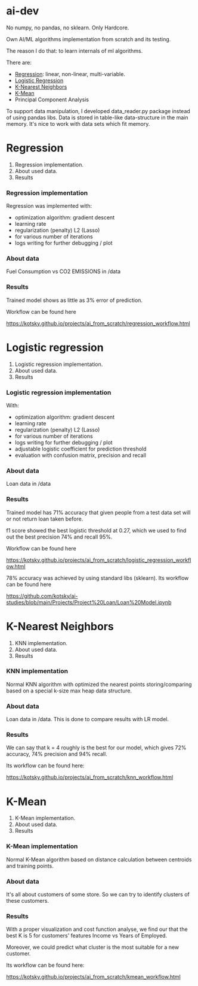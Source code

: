# ai-dev


No numpy, no pandas, no sklearn. Only Hardcore. 

Own AI/ML algorithms implementation from scratch and its testing.

The reason I do that: to learn internals of ml algorithms.

There are:
- [Regression](https://github.com/kotsky/ai-dev#regression): linear, non-linear, multi-variable.
- [Logistic Regression](https://github.com/kotsky/ai-dev#logistic-regression)
- [K-Nearest Neighbors](https://github.com/kotsky/ai-dev#k-nearest-neighbors)
- [K-Mean](https://github.com/kotsky/ai-dev#k-mean)
- Principal Component Analysis

To support data manipulation, I developed data_reader.py package instead of using pandas libs.
Data is stored in table-like data-structure in the main memory. 
It's nice to work with data sets which fit memory.

# Regression
1. Regression implementation.
2. About used data.
3. Results

### Regression implementation
Regression was implemented with:
- optimization algorithm: gradient descent
- learning rate
- regularization (penalty) L2 (Lasso)
- for various number of iterations
- logs writing for further debugging / plot

### About data
Fuel Consumption vs CO2 EMISSIONS in /data
### Results
Trained model shows as little as 3% error of prediction.

Workflow can be found here 

https://kotsky.github.io/projects/ai_from_scratch/regression_workflow.html
# Logistic regression
1. Logistic regression implementation.
2. About used data.
3. Results

### Logistic regression implementation
With:
- optimization algorithm: gradient descent
- learning rate
- regularization (penalty) L2 (Lasso)
- for various number of iterations
- logs writing for further debugging / plot
- adjustable logistic coefficient for prediction threshold
- evaluation with confusion matrix, precision and recall

### About data
Loan data in /data
### Results
Trained model has 71% accuracy that given people from a test data set will or not return loan taken before.

f1 score showed the best logistic threshold at 0.27, which we used to find out the best precision 74% and recall 95%.

Workflow can be found here 

https://kotsky.github.io/projects/ai_from_scratch/logistic_regression_workflow.html

78% accuracy was achieved by using standard libs (sklearn). 
Its workflow can be found here 

https://github.com/kotsky/ai-studies/blob/main/Projects/Project%20Loan/Loan%20Model.ipynb

# K-Nearest Neighbors
1. KNN implementation.
2. About used data.
3. Results

### KNN implementation
Normal KNN algorithm with optimized the nearest points storing/comparing 
based on a special k-size max heap data structure.

### About data
Loan data in /data. This is done to compare results with LR model.

### Results
We can say that k = 4 roughly is the best for our model, 
which gives 72% accuracy, 74% precision and 94% recall.

Its workflow can be found here: 

https://kotsky.github.io/projects/ai_from_scratch/knn_workflow.html

# K-Mean
1. K-Mean implementation.
2. About used data.
3. Results

### K-Mean implementation
Normal K-Mean algorithm based on distance calculation 
between centroids and training points. 

### About data
It's all about customers of some store. So we can 
try to identify clusters of these customers.

### Results
With a proper visualization and cost function analyse,
we find our that the best K is 5 for customers' features Income vs 
Years of Employed. 

Moreover, we could predict what cluster is the most 
suitable for a new customer.

Its workflow can be found here:

https://kotsky.github.io/projects/ai_from_scratch/kmean_workflow.html